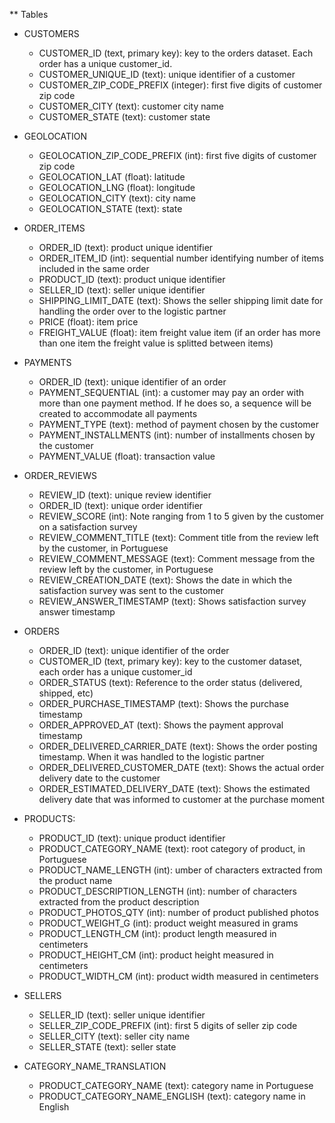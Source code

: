 ** Tables


- CUSTOMERS
	- CUSTOMER_ID (text, primary key): key to the orders dataset. Each order has a unique customer_id.
	- CUSTOMER_UNIQUE_ID (text): unique identifier of a customer
	- CUSTOMER_ZIP_CODE_PREFIX (integer): first five digits of customer zip code
	- CUSTOMER_CITY (text): customer city name
	- CUSTOMER_STATE (text): customer state

- GEOLOCATION
	- GEOLOCATION_ZIP_CODE_PREFIX (int): first five digits of customer zip code
	- GEOLOCATION_LAT (float): latitude 
	- GEOLOCATION_LNG (float): longitude
	- GEOLOCATION_CITY (text): city name
	- GEOLOCATION_STATE (text): state


- ORDER_ITEMS
	- ORDER_ID (text): product unique identifier
	- ORDER_ITEM_ID (int): sequential number identifying number of items included in the same order
	- PRODUCT_ID (text): product unique identifier
	- SELLER_ID  (text): seller unique identifier
	- SHIPPING_LIMIT_DATE (text): Shows the seller shipping limit date for handling the order over to the logistic partner
	- PRICE (float): item price
	- FREIGHT_VALUE (float): item freight value item (if an order has more than one item the freight value is splitted between items)


- PAYMENTS
	- ORDER_ID (text): unique identifier of an order
	- PAYMENT_SEQUENTIAL (int): a customer may pay an order with more than one payment method. If he does so, a sequence will be created to accommodate all payments
	- PAYMENT_TYPE (text): method of payment chosen by the customer
	- PAYMENT_INSTALLMENTS (int): number of installments chosen by the customer
	- PAYMENT_VALUE (float): transaction value 

- ORDER_REVIEWS
	- REVIEW_ID (text): unique review identifier
	- ORDER_ID (text): unique order identifier
	- REVIEW_SCORE (int): Note ranging from 1 to 5 given by the customer on a satisfaction survey
	- REVIEW_COMMENT_TITLE (text): Comment title from the review left by the customer, in Portuguese
	- REVIEW_COMMENT_MESSAGE (text): Comment message from the review left by the customer, in Portuguese
	- REVIEW_CREATION_DATE (text): Shows the date in which the satisfaction survey was sent to the customer
	- REVIEW_ANSWER_TIMESTAMP (text): Shows satisfaction survey answer timestamp

- ORDERS
	- ORDER_ID (text): unique identifier of the order
	- CUSTOMER_ID (text, primary key): key to the customer dataset, each order has a unique customer_id
	- ORDER_STATUS (text): Reference to the order status (delivered, shipped, etc)
	- ORDER_PURCHASE_TIMESTAMP (text): Shows the purchase timestamp
	- ORDER_APPROVED_AT (text): Shows the payment approval timestamp
	- ORDER_DELIVERED_CARRIER_DATE (text): Shows the order posting timestamp. When it was handled to the logistic partner
	- ORDER_DELIVERED_CUSTOMER_DATE (text): Shows the actual order delivery date to the customer
	- ORDER_ESTIMATED_DELIVERY_DATE (text): Shows the estimated delivery date that was informed to customer at the purchase moment

- PRODUCTS:
	- PRODUCT_ID (text): unique product identifier
	- PRODUCT_CATEGORY_NAME (text): root category of product, in Portuguese
	- PRODUCT_NAME_LENGTH (int): umber of characters extracted from the product name
	- PRODUCT_DESCRIPTION_LENGTH (int): number of characters extracted from the product description
	- PRODUCT_PHOTOS_QTY (int): number of product published photos
	- PRODUCT_WEIGHT_G (int): product weight measured in grams
	- PRODUCT_LENGTH_CM (int): product length measured in centimeters
	- PRODUCT_HEIGHT_CM (int): product height measured in centimeters
	- PRODUCT_WIDTH_CM (int): product width measured in centimeters

- SELLERS
	- SELLER_ID (text): seller unique identifier
	- SELLER_ZIP_CODE_PREFIX (int): first 5 digits of seller zip code
	- SELLER_CITY (text): seller city name
	- SELLER_STATE (text): seller state


- CATEGORY_NAME_TRANSLATION
	- PRODUCT_CATEGORY_NAME (text): category name in Portuguese
	- PRODUCT_CATEGORY_NAME_ENGLISH (text): category name in English

























